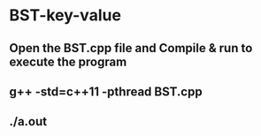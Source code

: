 # BST-key-value



## Open the BST.cpp file and Compile & run to execute the program

## g++ -std=c++11 -pthread BST.cpp
## ./a.out 

